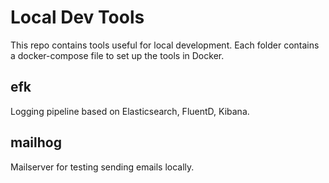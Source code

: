 # Local Dev Tools

This repo contains tools useful for local development.  Each folder contains a docker-compose file to set up the tools in Docker.

## efk
Logging pipeline based on Elasticsearch, FluentD, Kibana.

## mailhog
Mailserver for testing sending emails locally.
